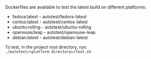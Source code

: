 Dockerfiles are available to test the latest build on different platforms:

 * fedora:latest - autotest/fedora-latest
 * centos:latest - autotest/centos-latest
 * ubuntu:rolling - autotest/ubuntu-rolling
 * opensuse/leap - autotest/opensuse-leap
 * debian:latest - autotest/debian-latest

To test, in the project root directory, run:<br>
```./autotest/<platform directory>/test.sh```
